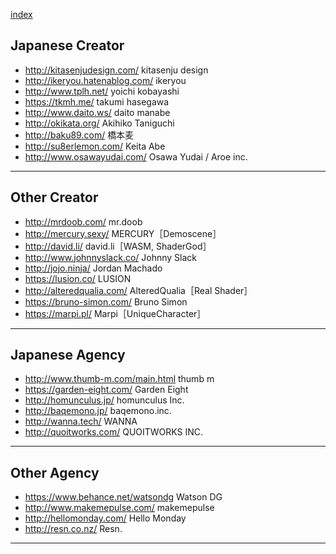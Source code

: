 
[index](https://github.com/daumkuchen/bookmarks/blob/master/README.md)


## Japanese Creator
* http://kitasenjudesign.com/ kitasenju design
* http://ikeryou.hatenablog.com/ ikeryou
* http://www.tplh.net/ yoichi kobayashi
* https://tkmh.me/ takumi hasegawa
* http://www.daito.ws/ daito manabe
* http://okikata.org/ Akihiko Taniguchi
* http://baku89.com/ 橋本麦
* http://su8erlemon.com/ Keita Abe
* http://www.osawayudai.com/ Osawa Yudai / Aroe inc.


***


## Other Creator
* http://mrdoob.com/ mr.doob
* http://mercury.sexy/ MERCURY［Demoscene］
* http://david.li/ david.li［WASM, ShaderGod］
* http://www.johnnyslack.co/ Johnny Slack
* http://jojo.ninja/ Jordan Machado
* https://lusion.co/ LUSION
* http://alteredqualia.com/ AlteredQualia［Real Shader］
* https://bruno-simon.com/ Bruno Simon
* https://marpi.pl/ Marpi［UniqueCharacter］


***


## Japanese Agency
* http://www.thumb-m.com/main.html thumb m
* https://garden-eight.com/ Garden Eight
* http://homunculus.jp/ homunculus Inc.
* http://baqemono.jp/ baqemono.inc.
* http://wanna.tech/ WANNA
* http://quoitworks.com/ QUOITWORKS INC.

***


## Other Agency
* https://www.behance.net/watsondg Watson DG
* http://www.makemepulse.com/ makemepulse
* http://hellomonday.com/ Hello Monday
* http://resn.co.nz/ Resn.


***
